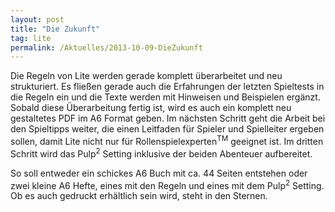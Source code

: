 ```yaml
---
layout: post
title: "Die Zukunft"
tag: lite
permalink: /Aktuelles/2013-10-09-DieZukunft
---
```



Die Regeln von Lite werden gerade komplett überarbeitet und neu strukturiert. Es fließen gerade auch die Erfahrungen der letzten Spieltests in die Regeln ein und die Texte werden mit Hinweisen und Beispielen ergänzt. Sobald diese Überarbeitung fertig ist, wird es auch ein komplett neu gestaltetes PDF im A6 Format geben. Im nächsten Schritt geht die Arbeit bei den Spieltipps weiter, die einen Leitfaden für Spieler und Spielleiter ergeben sollen, damit Lite nicht nur für Rollenspielexperten<sup>TM</sup> geeignet ist. Im dritten Schritt wird das Pulp<sup>2</sup> Setting inklusive der beiden Abenteuer aufbereitet.

So soll entweder ein schickes A6 Buch mit ca. 44 Seiten entstehen oder zwei kleine A6 Hefte, eines mit den Regeln und eines mit dem Pulp<sup>2</sup> Setting. Ob es auch gedruckt erhältlich sein wird, steht in den Sternen.


